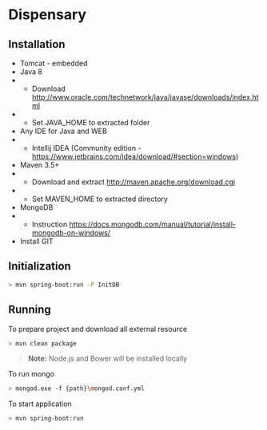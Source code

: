 # Dispensary

## Installation

- Tomcat - embedded
- Java 8
- - Download http://www.oracle.com/technetwork/java/javase/downloads/index.html
- - Set JAVA_HOME to extracted folder
- Any IDE for Java and WEB
- - Intellij IDEA (Community edition - https://www.jetbrains.com/idea/download/#section=windows)
- Maven 3.5+ 
- - Download and extract http://maven.apache.org/download.cgi
- - Set MAVEN_HOME to extracted directory
- MongoDB
- - Instruction https://docs.mongodb.com/manual/tutorial/install-mongodb-on-windows/
- Install GIT


## Initialization
````sh
> mvn spring-boot:run -P InitDB 
````

## Running
To prepare project and download all external resource
````sh
> mvn clean package 
````
> **Note:** Node.js and Bower will be installed locally

To run mongo 
````sh
> mongod.exe -f {path}\mongod.conf.yml
````

To start application
````sh
> mvn spring-boot:run
````
